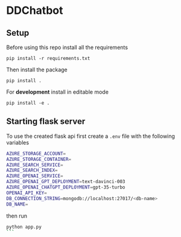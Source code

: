 # DDChatbot

## Setup

Before using this repo install all the requirements

```shell
pip install -r requirements.txt
```


Then install the package

```shell
pip install .
```

For **development** install in editable mode


```shell
pip install -e .
```

## Starting flask server

To use the created flask api first create a `.env` file with the following variables

```bash
AZURE_STORAGE_ACCOUNT=
AZURE_STORAGE_CONTAINER= 
AZURE_SEARCH_SERVICE= 
AZURE_SEARCH_INDEX= 
AZURE_OPENAI_SERVICE= 
AZURE_OPENAI_GPT_DEPLOYMENT=text-davinci-003
AZURE_OPENAI_CHATGPT_DEPLOYMENT=gpt-35-turbo
OPENAI_API_KEY= 
DB_CONNECTION_STRING=mongodb://localhost:27017/<db-name>
DB_NAME=
```

then run 

```` bash
python app.py
```

